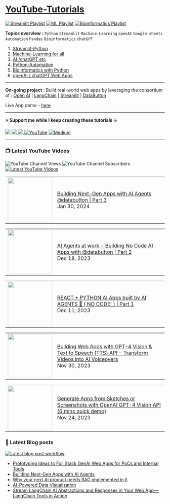 # [YouTube-Tutorials](https://www.youtube.com/c/Avra_b) 

[![Streamlit Playlist](https://github.com/avrabyt/YouTube-Tutorials/actions/workflows/Streamlit-workflow.yml/badge.svg)](https://github.com/avrabyt/YouTube-Tutorials/actions/workflows/Streamlit-workflow.yml)
[![ML Playlist](https://github.com/avrabyt/YouTube-Tutorials/actions/workflows/ml-automation.yml/badge.svg)](https://github.com/avrabyt/YouTube-Tutorials/actions/workflows/ml-automation.yml)
[![Bioinformatics Playlist](https://github.com/avrabyt/YouTube-Tutorials/actions/workflows/bioinfo-workflow.yml/badge.svg)](https://github.com/avrabyt/YouTube-Tutorials/actions/workflows/bioinfo-workflow.yml)

**Topics overview :**  `Python` `Streamlit` `Machine-Learning` `openAI` `Google-sheets` `Automation` `Pandas` `Bioinformatics` `chatGPT`

1. [Streamlit-Python](https://github.com/avrabyt/YouTube-Tutorials/tree/main/Streamlit-Python)
2. [Machine-Learning for all](https://github.com/avrabyt/YouTube-Tutorials/tree/main/Machine-Learning%20for%20all)
3. [AI /chatGPT etc](https://github.com/avrabyt/YouTube-Tutorials/tree/main/Machine-Learning%20for%20all)
4. [Python-Automation](https://github.com/avrabyt/YouTube-Tutorials/tree/main/Python-Automation)
5. [Bioinformatics with Python](https://github.com/avrabyt/YouTube-Tutorials/tree/main/Bioinformatics%20with%20Python)
6. [openAI / chatGPT Web Apps](https://github.com/avrabyt/Holiday-coding-session/tree/5af12fbdc474b07f70397390e5040096b92814d2)



------
**On-going project** : Build real-world web apps by leveraging the consortium of : [Open AI](https://openai.com/) |
[LangChain](https://langchain.readthedocs.io/en/latest/index.html) | 
[Streamlit](https://streamlit.io/) | 
[DataButton](https://www.databutton.io/)

Live App demo - [here](https://next.databutton.com/v/lgzxq112)

------

**⭐  Support me while I keep creating these tutorials** ☕️

<a href="https://www.buymeacoffee.com/AvraCodes" target="_blank"><img src="https://img.shields.io/badge/Buy_Me_A_Coffee-FFDD00?style=for-the-badge&logo=buy-me-a-coffee&logoColor=black" ></a>
<a href='https://ko-fi.com/avrabyt' target='_blank'><img src='https://img.shields.io/badge/Ko--fi-F16061?style=for-the-badge&logo=ko-fi&logoColor=white'> </a>
<a href='https://www.patreon.com/user?u=82100262'><img src='https://img.shields.io/badge/Patreon-F96854?style=for-the-badge&logo=patreon&logoColor=white'> </a>
[![YouTube](https://img.shields.io/badge/YouTube-%23FF0000.svg?style=for-the-badge&logo=YouTube&logoColor=white)](https://www.youtube.com/c/Avra_b)
[![Medium](https://img.shields.io/badge/Medium-12100E?style=for-the-badge&logo=medium&logoColor=white)](https://medium.com/@avra42)

-------------

### 📺 Latest YouTube Videos
![YouTube Channel Views](https://img.shields.io/youtube/channel/views/UCDMP6ATYKNXMvn2ok1gfM7Q?style=plastic)
![YouTube Channel Subscribers](https://img.shields.io/youtube/channel/subscribers/UCDMP6ATYKNXMvn2ok1gfM7Q?style=plastic)
[![Latest YouTube Videos](https://github.com/avrabyt/YouTube-Tutorials/actions/workflows/Youtube-workflow.yml/badge.svg)](https://github.com/avrabyt/YouTube-Tutorials/actions/workflows/Youtube-workflow.yml)


<!-- YOUTUBE:START --><table><tr><td><a href="https://www.youtube.com/watch?v=_uBq68uvQ6g"><img width="140px" src="https://i.ytimg.com/vi/_uBq68uvQ6g/mqdefault.jpg"></a></td>
<td><a href="https://www.youtube.com/watch?v=_uBq68uvQ6g">Building Next-Gen Apps with AI Agents @databutton  | Part 3</a><br/>Jan 30, 2024</td></tr></table>
<table><tr><td><a href="https://www.youtube.com/watch?v=YCNpMGV4dWE"><img width="140px" src="https://i.ytimg.com/vi/YCNpMGV4dWE/mqdefault.jpg"></a></td>
<td><a href="https://www.youtube.com/watch?v=YCNpMGV4dWE">AI Agents at work - Building No Code AI Apps with @databutton | Part 2</a><br/>Dec 18, 2023</td></tr></table>
<table><tr><td><a href="https://www.youtube.com/watch?v=BCDCSNWCts4"><img width="140px" src="https://i.ytimg.com/vi/BCDCSNWCts4/mqdefault.jpg"></a></td>
<td><a href="https://www.youtube.com/watch?v=BCDCSNWCts4">REACT + PYTHON AI Apps built by AI AGENTS 🤯 &lpar; NO CODE! &rpar; | Part 1</a><br/>Dec 11, 2023</td></tr></table>
<table><tr><td><a href="https://www.youtube.com/watch?v=GAZmtAByzjY"><img width="140px" src="https://i.ytimg.com/vi/GAZmtAByzjY/mqdefault.jpg"></a></td>
<td><a href="https://www.youtube.com/watch?v=GAZmtAByzjY">Building Web Apps with GPT-4 Vision &amp; Text to Speech &lpar;TTS&rpar; API - Transform Videos into AI Voiceovers</a><br/>Nov 30, 2023</td></tr></table>
<table><tr><td><a href="https://www.youtube.com/watch?v=ZPe8isJWikQ"><img width="140px" src="https://i.ytimg.com/vi/ZPe8isJWikQ/mqdefault.jpg"></a></td>
<td><a href="https://www.youtube.com/watch?v=ZPe8isJWikQ">Generate Apps from Sketches or Screenshots with OpenAI GPT-4 Vision API &lpar;6 mins quick demo&rpar;</a><br/>Nov 24, 2023</td></tr></table>
<!-- YOUTUBE:END -->



### 📑 Latest Blog posts
[![Latest blog post workflow](https://github.com/avrabyt/YouTube-Tutorials/actions/workflows/blog-post-workflow.yml/badge.svg?branch=main)](https://github.com/avrabyt/YouTube-Tutorials/actions/workflows/blog-post-workflow.yml)

<!-- BLOG-POST-LIST:START -->
- [Prototyping Ideas to Full Stack GenAI Web Apps for PoCs and Internal Tools](https://medium.com/databutton/prototyping-ideas-to-full-stack-genai-web-apps-for-pocs-and-internal-tools-1743bf260916?source=rss-bf79cad6afa1------2)
- [Building Next-Gen Apps with AI Agents](https://medium.com/databutton/building-next-gen-apps-with-ai-agents-f18551c71218?source=rss-bf79cad6afa1------2)
- [Why your next AI product needs RAG implemented in it](https://medium.com/databutton/why-your-next-ai-product-needs-rag-implemented-in-it-9ee22f9770c8?source=rss-bf79cad6afa1------2)
- [AI-Powered Data Visualization](https://medium.com/databutton/ai-powered-data-visualization-134e89d82d99?source=rss-bf79cad6afa1------2)
- [Stream  LangChain AI Abstractions and Responses in Your Web App — LangChain Tools in Action](https://medium.com/databutton/stream-langchain-ai-abstractions-and-responses-in-your-web-app-langchain-tools-in-action-e37907779437?source=rss-bf79cad6afa1------2)
<!-- BLOG-POST-LIST:END -->
